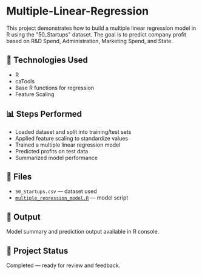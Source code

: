 # Multiple-Linear-Regression
This project demonstrates how to build a multiple linear regression model in R using the "50_Startups" dataset. The goal is to predict company profit based on R&amp;D Spend, Administration, Marketing Spend, and State.
## 🔧 Technologies Used
- R
- caTools
- Base R functions for regression
- Feature Scaling

## 📊 Steps Performed
- Loaded dataset and split into training/test sets
- Applied feature scaling to standardize values
- Trained a multiple linear regression model
- Predicted profits on test data
- Summarized model performance

## 📁 Files
- `50_Startups.csv` — dataset used
- [`multiple_regression_model.R`](https://github.com/SemaGasimzade/Multiple-Linear-Regression/blob/main/multiple_linear_regression.R) — model script

## 📎 Output
Model summary and prediction output available in R console.

## 🔗 Project Status
Completed — ready for review and feedback.
